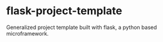 # flask-project-template
Generalized project template built with flask, a python based microframework.
